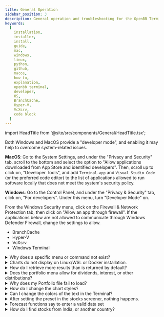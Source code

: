 ```yaml
---
title: General Operation
sidebar_position: 3
description: General operation and troubleshooting for the OpenBB Terminal.
keywords:
  [
    installation,
    installer,
    install,
    guide,
    mac,
    windows,
    linux,
    python,
    github,
    macos,
    how to,
    explanation,
    openbb terminal,
    developer,
    OS,
    BranchCache,
    Hyper-V,
    VcXsrv,
    code block
  ]
---
```


import HeadTitle from '@site/src/components/General/HeadTitle.tsx';

<HeadTitle title="General Operation - Terminal | OpenBB Docs" />

Both Windows and MacOS provide a "developer mode", and enabling it may help to overcome system-related issues.

**MacOS**: Go to the System Settings, and under the "Privacy and Security" tab, scroll to the bottom and select the option to "Allow applications downloaded from App Store and identified developers". Then, scroll up to click on, "Developer Tools", and add `Terminal.app` and `Visual Studio Code` (or the preferred code editor) to the list of applications allowed to run software locally that does not meet the system's security policy.

**Windows**: Go to the Control Panel, and under the "Privacy & Security" tab, click on, "For developers". Under this menu, turn "Developer Mode" on.

From the Windows Security menu, click on the Firewall & Network Protection tab, then click on "Allow an app through firewall". If the applications below are not allowed to communicate through Windows Defender Firewall, change the settings to allow.

- BranchCache
- Hyper-V
- VcXsrv
- Windows Terminal

<details><summary>Why does a specific menu or command not exist?</summary>

It could be that you are running an outdated version in which the menu or command is not yet available. Please check the [installation guide](https://docs.openbb.co/terminal/installation) to download the most recent release.

Do note that it is also possible that the menu or command has been deprecated. If this is oversight, please reach out to us [here](https://openbb.co/support).

</details>

<details><summary>Charts do not display on Linux/WSL or Docker installation.</summary>

Check that X-11, or similar, is installed, open, and configured. Follow the instructions pertaining to the system here: [https://docs.openbb.co/terminal/installation/docker](https://docs.openbb.co/terminal/installation/docker)

</details>

<details><summary>How do I retrieve more results than is returned by default?</summary>

Most functions will have either, `--start` and `--end` flags, or a `--limit` argument. Print the help dialogue for any command by attaching, `--help` or `-h`.

</details>

<details><summary>Does the portfolio menu allow for dividends, interest, or other distributions?</summary>

Currently, this is only possible by manually updating the portfolio file.

</details>

<details><summary>Why does my Portfolio file fail to load?</summary>

This can be the result of a formatting error, check the file in a simple text editor to observe any abnormalities in the formatting; or, it could be a bug - check the [GitHub issues page](https://github.com/OpenBB-finance/OpenBBTerminal/issues) for similar errors.

- Check that all the necessary column titles are present.
- Inspect the file to see if cells left blank have been filled unintentionally with 0 or NaN values.
- A particular asset may not be able to load data. Check for valid historical data from the Stocks menu.
- Format ticker symbols according to yFinance naming convention.
- All dates must be entered as YYYY-MM-DD.
- Transactions dated for today will fail to load historical data.
- MacOS users should attempt to avoid using the Numbers application as it has a habit of changing the formatting while saving.

Files can be formatted as either `.csv` or `.xlsx` files, and the required column headers are:

`[Date,Type,Ticker,Side,Price,Quantity,Fees,Investment,Currency,Sector,Industry,Country,Region]`

See the guide [here](https://docs.openbb.co/platform/guides/intros/portfolio) for more information.

</details>

<details><summary>How do I change the chart styles?</summary>

See the guide [here](https://docs.openbb.co/terminal/usage/guides/customizing-the-terminal#styles).  The theme can be toggled between light and dark mode, directly on the individual chart.  See the [Terminal Basics page](https://docs.openbb.co/terminal/usage/basics#charts) for more information on working with the charts.

</details>

<details><summary>Can I change the colors of the text in the Terminal?</summary>

Yes, use the `colors` command under the `/settings` menu: [https://docs.openbb.co/terminal/usage/guides/customizing-the-terminal](https://docs.openbb.co/terminal/usage/guides/customizing-the-terminal)

</details>

<details><summary>After setting the preset in the stocks screener, nothing happens.</summary>

Print the current screen again with by entering, `?`. Does the name of the selected preset display? With a preset loaded, run the screener by entering one of the commands below:

- Financial
- Ownership
- Overview
- Performance
- Technical
- Valuation

</details>

<details><summary>Forecast functions say to enter a valid data set</summary>

Because an unlimited number of data sets can be loaded into the Forecast menu, each function requires defining the specific data set to be used. Add the `-d` or `--dataset` argument to the command, along with the name of the desired data set.

```console
rnn -d SPY
```

</details>

<details><summary>How do I find stocks from India, or another country?</summary>

Use the `search` command from the `/stocks` menu.  Refer to the menu's introduction guide [here](https://docs.openbb.co/terminal/usage/intros/stocks#search).

As an example, try this:

```console
search --country india --exchange-country india --limit 1000
```

</details>
